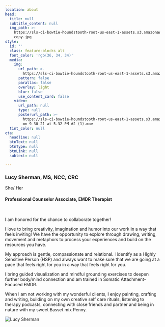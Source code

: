 ```yaml
---
location: about
head:
  title: null
  subtitle_content: null
  img_path: >-
    https://sls-ci-bowtie-houndstooth-root-us-east-1-assets.s3.amazonaws.com/NickArrasate/perceptivecounseling/1645997456135-IMG_2230
    copy.jpg
style:
  id: ''
  class: feature-blocks alt
  font_color: 'rgb(36, 34, 34)'
  media:
    img:
      url_path: >-
        https://sls-ci-bowtie-houndstooth-root-us-east-1-assets.s3.amazonaws.com/NickArrasate/perceptivecounseling/1646008307219-fly-d-0eHi3Ic804U-unsplash.jpg
      pattern: false
      parallax: false
      overlay: light
      blur: false
      use_content_card: false
    video:
      url_path: null
      type: null
      posterurl_path: >-
        https://sls-ci-bowtie-houndstooth-root-us-east-1-assets.s3.amazonaws.com/NickArrasate/perceptivecounseling/1646009424164-Movie
        on 9-30-21 at 5.32 PM #2 (1).mov
  tint_color: null
cta:
  headline: null
  btnText: null
  btnType: null
  btnLink: null
  subtext: null

---
```

<div class="d-flex align-items-center justify-content-around row">
<div class="col-md-6">
<h3>Lucy Sherman, MS, NCC, CRC</h3>
<p>She/ Her</p>
<h4>Professional Counselor Associate, EMDR Therapist</h4>
<p>&nbsp;</p>
<p>I am honored for the chance to collaborate together!</p>
<p>I love to bring creativity, imagination and humor into our work in a way that feels inviting! We have the opportunity to explore through drawing, writing, movement and metaphors to process your experiences and build on the resources you have.&nbsp;</p>
<p>My approach is gentle, compassionate and relational. I identify as a Highly Sensitive Person (HSP) and always want to make sure that we are going at a pace that feels right for you in a way that feels right for you.</p>
<p>I bring guided visualization and mindful grounding exercises to deepen further body/mind connection and am trained in Somatic Attachment-Focused EMDR.</p>
<p>When I am not working with my wonderful clients, I enjoy painting, crafting and writing, building on my own creative self care rituals, listening to therapy podcasts, connecting with close friends and partner and being in nature with my sweet Basset mix Penny.&nbsp;</p>
</div>
<div class="col-md-6 col-lg-4 text-center d-flex align-items-center"><img src="{{ page.head.img_path }}" alt="Lucy Sherman" /></div>
</div>

